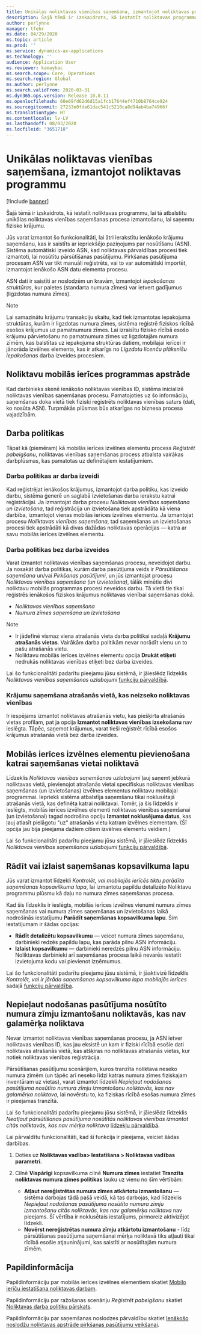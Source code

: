 ```yaml
---
title: Unikālas noliktavas vienības saņemšana, izmantojot noliktavas programmu
description: Šajā tēmā ir izskaidrots, kā iestatīt noliktavas programmu, lai atbalstītu unikālas noliktavas vienības saņemšanas procesa izmantošanu, lai saņemtu fizisko krājumu.
author: perlynne
manager: tfehr
ms.date: 04/29/2020
ms.topic: article
ms.prod: ''
ms.service: dynamics-ax-applications
ms.technology: ''
audience: Application User
ms.reviewer: kamaybac
ms.search.scope: Core, Operations
ms.search.region: Global
ms.author: perlynne
ms.search.validFrom: 2020-03-31
ms.dyn365.ops.version: Release 10.0.11
ms.openlocfilehash: 60e69fd62d6d15a1fcb17644ef4710b8764ce924
ms.sourcegitcommit: 27233e0fda61dac541c5210ca8d94ab4ba74966f
ms.translationtype: HT
ms.contentlocale: lv-LV
ms.lasthandoff: 08/03/2020
ms.locfileid: "3651718"
---
```

# <a name="license-plate-receiving-via-the-warehouse-app"></a>Unikālas noliktavas vienības saņemšana, izmantojot noliktavas programmu

[!include [banner](../includes/banner.md)]

Šajā tēmā ir izskaidrots, kā iestatīt noliktavas programmu, lai tā atbalstītu unikālas noliktavas vienības saņemšanas procesa izmantošanu, lai saņemtu fizisko krājumu.

Jūs varat izmantot šo funkcionalitāti, lai ātri ierakstītu ienākošo krājumu saņemšanu, kas ir saistīts ar iepriekšējo paziņojums par nosūtīšanu (ASN). Sistēma automātiski izveido ASN, kad noliktavas pārvaldības procesi tiek izmantoti, lai nosūtītu pārsūtīšanas pasūtījumu. Pirkšanas pasūtījuma procesam ASN var tikt manuāli reģistrēts, vai to var automātiski importēt, izmantojot ienākošo ASN datu elementa procesu.

ASN dati ir saistīti ar noslodzēm un kravām, izmantojot *iepakošanas struktūras*, kur paletes (standarta numura zīmes) var ietvert gadījumus (ligzdotas numura zīmes).

> [!NOTE]
> Lai samazinātu krājumu transakciju skaitu, kad tiek izmantotas iepakojuma struktūras, kurām ir ligzdotas numura zīmes, sistēma reģistrē fiziskos rīcībā esošos krājumus uz pamatnumura zīmes. Lai izraisītu fizisko rīcībā esošo krājumu pārvietošanu no pamatnumura zīmes uz ligzdotajām numura zīmēm, kas balstītas uz iepakojuma struktūras datiem, mobilajai ierīcei ir jānorāda izvēlnes elements, kas ir atkarīgs no *Ligzdotu licenču plāksnīšu iepakošanas* darba izveides procesiem.

## <a name="warehousing-mobile-device-app-processing"></a>Noliktavu mobilās ierīces programmas apstrāde

Kad darbinieks skenē ienākošo noliktavas vienības ID, sistēma inicializē noliktavas vienības saņemšanas procesu. Pamatojoties uz šo informāciju, saņemšanas doka vietā tiek fiziski reģistrēts noliktavas vienības saturs (dati, ko nosūta ASN). Turpmākās plūsmas būs atkarīgas no biznesa procesa vajadzībām.

## <a name="work-policies"></a>Darba politikas

Tāpat kā (piemēram) kā mobilās ierīces izvēlnes elementu process *Reģistrēt pabeigšanu*, noliktavas vienības saņemšanas process atbalsta vairākas darbplūsmas, kas pamatotas uz definētajiem iestatījumiem.

### <a name="work-policies-with-work-creation"></a>Darba politikas ar darba izveidi

Kad reģistrējat ienākošos krājumus, izmantojot darba politiku, kas izveido darbu, sistēma ģenerē un saglabā izvietošanas darba ierakstu katrai reģistrācijai. Ja izmantojat darba procesu *Noliktavas vienības saņemšana un izvietošana*, tad reģistrācija un izvietošana tiek apstrādāta kā viena darbība, izmantojot vienas mobilās ierīces izvēlnes elementu. Ja izmantojat procesu *Noliktavas vienības saņemšana*, tad saņemšanas un izvietošanas procesi tiek apstrādāti kā divas dažādas noliktavas operācijas — katra ar savu mobilās ierīces izvēlnes elementu.

### <a name="work-policies-without-work-creation"></a>Darba politikas bez darba izveides

Varat izmantot noliktavas vienības saņemšanas procesu, neveidojot darbu. Ja nosakāt darba politikas, kurām darba pasūtījuma veids ir *Pārsūtīšanas saņemšana* un/vai *Pirkšanas pasūtījumi*, un jūs izmantojat procesu *Noliktavas vienības saņemšana (un izvietošana)*, tālāk minētie divi noliktavu mobilās programmas procesi neveidos darbu. Tā vietā tie tikai reģistrēs ienākošos fiziskos krājumus noliktavas vienībai saņemšanas dokā.

- *Noliktavas vienības saņemšana*
- *Numura zīmes saņemšana un izvietošana*

> [!NOTE]
> - Ir jādefinē vismaz viena atrašanās vieta darba politikai sadaļā **Krājumu atrašanās vietas**. Vairākām darba politikām nevar norādīt vienu un to pašu atrašanās vietu.
> - Noliktavu mobilās ierīces izvēlnes elementu opcija **Drukāt etiķeti** nedrukās noliktavas vienības etiķeti bez darba izveides.

Lai šo funkcionalitāti padarītu pieejamu jūsu sistēmā, ir jāieslēdz līdzeklis *Noliktavas vienības saņemšanas uzlabojumi* [funkciju pārvaldībā](../../fin-ops-core/fin-ops/get-started/feature-management/feature-management-overview.md).

### <a name="receive-inventory-on-a-location-that-doesnt-track-license-plates"></a>Krājumu saņemšana atrašanās vietā, kas neizseko noliktavas vienības

Ir iespējams izmantot noliktavas atrašanās vietu, kas piešķirta atrašanās vietas profilam, pat ja opcija **Izmantot noliktavas vienības izsekošanu** nav ieslēgta. Tāpēc, saņemot krājumus, varat tieši reģistrēt rīcībā esošos krājumus atrašanās vietā bez darba izveides.

## <a name="add-mobile-device-menu-items-for-each-receiving-location-in-a-warehouse"></a>Mobilās ierīces izvēlnes elementu pievienošana katrai saņemšanas vietai noliktavā

Līdzeklis *Noliktavas vienības saņemšanas uzlabojumi* ļauj saņemt jebkurā noliktavas vietā, pievienojot atrašanās vietai specifiskus noliktavas vienības saņemšanas (un izvietošanas) izvēlnes elementus noliktavu mobilajai programmai. Iepriekš sistēma atbalstīja saņemšanu tikai noklusētajā atrašanās vietā, kas definēta katrai noliktavai. Tomēr, ja šis līdzeklis ir ieslēgts, mobilās ierīces izvēlnes elementi noliktavas vienības saņemšanai (un izvietošanai) tagad nodrošina opciju **Izmantot noklusējuma datus**, kas ļauj atlasīt pielāgotu "uz" atrašanās vietu katram izvēlnes elementam. (Šī opcija jau bija pieejama dažiem citiem izvēlnes elementu veidiem.)

Lai šo funkcionalitāti padarītu pieejamu jūsu sistēmā, ir jāieslēdz līdzeklis *Noliktavas vienības saņemšanas uzlabojumi* [funkciju pārvaldībā](../../fin-ops-core/fin-ops/get-started/feature-management/feature-management-overview.md).

## <a name="show-or-skip-the-receiving-summary-page"></a>Rādīt vai izlaist saņemšanas kopsavilkuma lapu

Jūs varat izmantot līdzekli *Kontrolēt, vai mobilajās ierīcēs tiktu parādīta saņemšanas kopsavilkuma lapa*, lai izmantotu papildu detalizēto Noliktavu programmu plūsmu kā daļu no numura zīmes saņemšanas procesa.

Kad šis līdzeklis ir ieslēgts, mobilās ierīces izvēlnes vienumi numura zīmes saņemšanas vai numura zīmes saņemšanas un izvietošanas laikā nodrošinās iestatījumu **Parādīt saņemšanas kopsavilkuma lapu**. Šim iestatījumam ir šādas opcijas:

- **Rādīt detalizētu kopsavilkumu** — veicot numura zīmes saņemšanu, darbinieki redzēs papildu lapu, kas parāda pilnu ASN informāciju.
- **Izlaist kopsavilkumu** — darbinieki neredzēs pilnu ASN informāciju. Noliktavas darbinieki arī saņemšanas procesa laikā nevarēs iestatīt izvietojuma kodu vai pievienot izņēmumus.

Lai šo funkcionalitāti padarītu pieejamu jūsu sistēmā, ir jāaktivizē līdzeklis *Kontrolēt, vai ir jārāda saņemšanas kopsavilkuma lapa mobilajās ierīces* sadaļā [funkciju pārvaldība](../../fin-ops-core/fin-ops/get-started/feature-management/feature-management-overview.md).

## <a name="prevent-transfer-ordershipped-license-plates-from-being-used-at-warehouses-other-than-the-destination-warehouse"></a>Nepieļaut nodošanas pasūtījuma nosūtīto numura zīmju izmantošanu noliktavās, kas nav galamērķa noliktava

Nevar izmantot noliktavas vienības saņemšanas procesu, ja ASN ietver noliktavas vienības ID, kas jau eksistē un kam ir fiziski rīcībā esošie dati noliktavas atrašanās vietā, kas atšķiras no noliktavas atrašanās vietas, kur notiek noliktavas vienības reģistrācija.

Pārsūtīšanas pasūtījumu scenārijiem, kuros tranzīta noliktava neseko numura zīmēm (un tāpēc arī neseko līdzi katras numura zīmes fiziskajam inventāram uz vietas), varat izmantot līdzekli *Nepieļaut nodošanas pasūtījuma nosūtīto numura zīmju izmantošanu noliktavās, kas nav galamērķa noliktava*, lai novērstu to, ka fiziskas rīcībā esošas numura zīmes ir pieejamas tranzītā.

Lai šo funkcionalitāti padarītu pieejamu jūsu sistēmā, ir jāieslēdz līdzeklis *Neatļaut pārsūtīšanas pasūtījuma nosūtītās noliktavas vienības izmantot citās noliktavās, kas nav mērķa noliktava* [līdzekļu pārvaldībā](../../fin-ops-core/fin-ops/get-started/feature-management/feature-management-overview.md).

Lai pārvaldītu funkcionalitāti, kad šī funkcija ir pieejama, veiciet šādas darbības.

1. Doties uz **Noliktavas vadība\> Iestatīšana \> Noliktavas vadības parametri**.
1. Cilnē **Vispārīgi** kopsavilkuma cilnē **Numura zīmes**  iestatiet **Tranzīta noliktavas numura zīmes politikas** lauku uz vienu no šīm vērtībām:

    - **Atļaut nereģistrētas numura zīmes atkārtotu izmantošanu** — sistēma darbojas tādā pašā veidā, kā tas darbojas, kad līdzeklis *Nepieļaut nodošanas pasūtījuma nosūtīto numura zīmju izmantošanu citās noliktavās, kas nav galamērķa noliktava* nav pieejams. Šī vērtība ir noklusētais iestatījums, pirmoreiz aktivizējot līdzekli.
    - **Novērst nereģistrētas numura zīmju atkārtotu izmantošanu** - līdz pārsūtīšanas pasūtījuma saņemšanai mērķa noliktavā tiks atļauti tikai rīcībā esošie atjauninājumi, kas saistīti ar nosūtītajām numura zīmēm.

## <a name="more-information"></a>Papildinformācija

Papildinformāciju par mobilās ierīces izvēlnes elementiem skatiet [Mobilo ierīču iestatīšana noliktavas darbam](configure-mobile-devices-warehouse.md).

Papildinformāciju par ražošanas scenāriju *Reģistrēt pabeigšanu* skatiet [Noliktavas darba politiku pārskats](warehouse-work-policies.md).

Papildinformāciju par saņemšanas noslodzes pārvaldību skatiet [Ienākošo noslodžu noliktavas apstrāde pirkšanas pasūtījumu veikšanai](inbound-load-handling.md).
